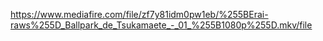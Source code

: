 https://www.mediafire.com/file/zf7y81idm0pw1eb/%255BErai-raws%255D_Ballpark_de_Tsukamaete_-_01_%255B1080p%255D.mkv/file
